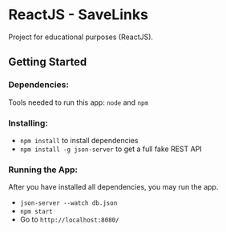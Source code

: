 # ReactJS - SaveLinks
Project for educational purposes (ReactJS).

## Getting Started

### Dependencies:
Tools needed to run this app: `node` and `npm`

### Installing:
* `npm install` to install dependencies
* `npm install -g json-server` to get a full fake REST API

### Running the App:
After you have installed all dependencies, you may run the app.

- `json-server --watch db.json`
- `npm start`
- Go to `http://localhost:8080/`
